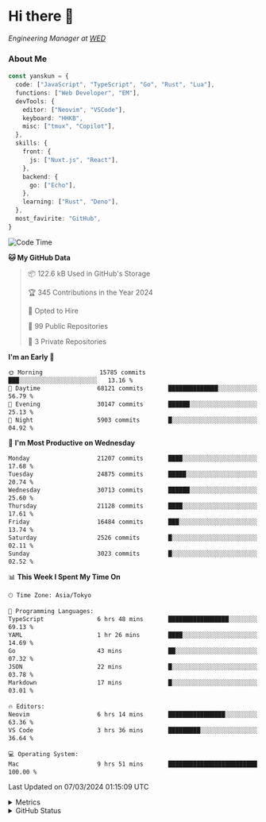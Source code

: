 # Hi there&nbsp;:wave:

<!-- ![Alt text](https://spotify-recently-played-readme.vercel.app/api?user=31kynbuubkiu3r4qh4hjuaglhfay) -->

_Engineering Manager at [WED](https://github.com/wedinc)_

### About Me

```ts
const yanskun = {
  code: ["JavaScript", "TypeScript", "Go", "Rust", "Lua"],
  functions: ["Web Developer", "EM"],
  devTools: {
    editor: ["Neovim", "VSCode"],
    keyboard: "HHKB",
    misc: ["tmux", "Copilot"],
  },
  skills: {
    front: {
      js: ["Nuxt.js", "React"],
    },
    backend: {
      go: ["Echo"],
    },
    learning: ["Rust", "Deno"],
  },
  most_favirite: "GitHub",
}
```

<!--START_SECTION:waka-->
![Code Time](http://img.shields.io/badge/Code%20Time-729%20hrs%2019%20mins-blue)

**🐱 My GitHub Data** 

> 📦 122.6 kB Used in GitHub's Storage 
 > 
> 🏆 345 Contributions in the Year 2024
 > 
> 💼 Opted to Hire
 > 
> 📜 99 Public Repositories 
 > 
> 🔑 3 Private Repositories 
 > 
**I'm an Early 🐤** 

```text
🌞 Morning                15785 commits       ███░░░░░░░░░░░░░░░░░░░░░░   13.16 % 
🌆 Daytime                68121 commits       ██████████████░░░░░░░░░░░   56.79 % 
🌃 Evening                30147 commits       ██████░░░░░░░░░░░░░░░░░░░   25.13 % 
🌙 Night                  5903 commits        █░░░░░░░░░░░░░░░░░░░░░░░░   04.92 % 
```
📅 **I'm Most Productive on Wednesday** 

```text
Monday                   21207 commits       ████░░░░░░░░░░░░░░░░░░░░░   17.68 % 
Tuesday                  24875 commits       █████░░░░░░░░░░░░░░░░░░░░   20.74 % 
Wednesday                30713 commits       ██████░░░░░░░░░░░░░░░░░░░   25.60 % 
Thursday                 21128 commits       ████░░░░░░░░░░░░░░░░░░░░░   17.61 % 
Friday                   16484 commits       ███░░░░░░░░░░░░░░░░░░░░░░   13.74 % 
Saturday                 2526 commits        █░░░░░░░░░░░░░░░░░░░░░░░░   02.11 % 
Sunday                   3023 commits        █░░░░░░░░░░░░░░░░░░░░░░░░   02.52 % 
```


📊 **This Week I Spent My Time On** 

```text
🕑︎ Time Zone: Asia/Tokyo

💬 Programming Languages: 
TypeScript               6 hrs 48 mins       █████████████████░░░░░░░░   69.13 % 
YAML                     1 hr 26 mins        ████░░░░░░░░░░░░░░░░░░░░░   14.69 % 
Go                       43 mins             ██░░░░░░░░░░░░░░░░░░░░░░░   07.32 % 
JSON                     22 mins             █░░░░░░░░░░░░░░░░░░░░░░░░   03.78 % 
Markdown                 17 mins             █░░░░░░░░░░░░░░░░░░░░░░░░   03.01 % 

🔥 Editors: 
Neovim                   6 hrs 14 mins       ████████████████░░░░░░░░░   63.36 % 
VS Code                  3 hrs 36 mins       █████████░░░░░░░░░░░░░░░░   36.64 % 

💻 Operating System: 
Mac                      9 hrs 51 mins       █████████████████████████   100.00 % 
```


 Last Updated on 07/03/2024 01:15:09 UTC
<!--END_SECTION:waka-->

<details>
  <summary>Metrics</summary>
  <img src="https://github.com/yanskun/yanskun/blob/main/github-metrics.svg" alt="Metrics">
</details>

<details>
  <summary>GitHub Status</summary>
  <picture>
    <source media="(prefers-color-scheme: dark)" srcset="https://raw.githubusercontent.com/yanskun/yanskun/master/profile-summary-card-output/nord_dark/0-profile-details.svg">
   <img src="https://raw.githubusercontent.com/yanskun/yanskun/master/profile-summary-card-output/default/0-profile-details.svg">
  </picture>
  <br>
  <picture>
    <source media="(prefers-color-scheme: dark)" srcset="https://raw.githubusercontent.com/yanskun/yanskun/master/profile-summary-card-output/nord_dark/1-repos-per-language.svg">
   <img src="https://raw.githubusercontent.com/yanskun/yanskun/master/profile-summary-card-output/default/1-repos-per-language.svg">
  </picture>
  <picture>
    <source media="(prefers-color-scheme: dark)" srcset="https://raw.githubusercontent.com/yanskun/yanskun/master/profile-summary-card-output/nord_dark/2-most-commit-language.svg">
   <img src="https://raw.githubusercontent.com/yanskun/yanskun/master/profile-summary-card-output/default/2-most-commit-language.svg">
  </picture>
  <br>
  <picture>
    <source media="(prefers-color-scheme: dark)" srcset="https://raw.githubusercontent.com/yanskun/yanskun/master/profile-summary-card-output/nord_dark/3-stats.svg">
   <img src="https://raw.githubusercontent.com/yanskun/yanskun/master/profile-summary-card-output/default/3-stats.svg">
  </picture>
  <picture>
    <source media="(prefers-color-scheme: dark)" srcset="https://raw.githubusercontent.com/yanskun/yanskun/master/profile-summary-card-output/nord_dark/4-productive-time.svg">
   <img src="https://raw.githubusercontent.com/yanskun/yanskun/master/profile-summary-card-output/default/4-productive-time.svg">
  </picture>
</details>
